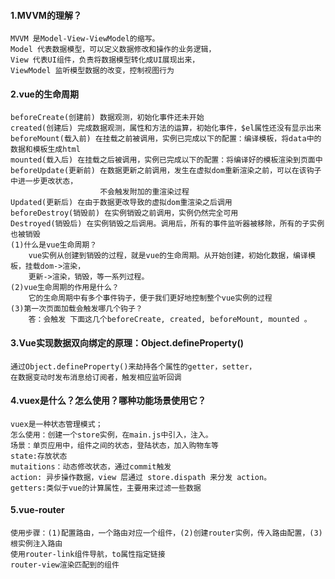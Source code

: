 #### 1.MVVM的理解？
    MVVM 是Model-View-ViewModel的缩写。
    Model 代表数据模型，可以定义数据修改和操作的业务逻辑，
    View 代表UI组件，负责将数据模型转化成UI展现出来，
    ViewModel 监听模型数据的改变，控制视图行为
#### 2.vue的生命周期
    beforeCreate(创建前) 数据观测，初始化事件还未开始
    created(创建后) 完成数据观测，属性和方法的运算，初始化事件，$el属性还没有显示出来
    beforeMount(载入前) 在挂载之前被调用，实例已完成以下的配置：编译模板，将data中的数据和模板生成html
    mounted(载入后) 在挂载之后被调用，实例已完成以下的配置：将编译好的模板渲染到页面中
    beforeUpdate(更新前) 在数据更新之前调用，发生在虚拟dom重新渲染之前，可以在该钩子中进一步更改状态，
                        不会触发附加的重渲染过程
    Updated(更新后) 在由于数据更改导致的虚拟dom重渲染之后调用
    beforeDestroy(销毁前) 在实例销毁之前调用，实例仍然完全可用
    Destroyed(销毁后) 在实例销毁之后调用。调用后，所有的事件监听器被移除，所有的子实例也被销毁
    (1)什么是vue生命周期？
        vue实例从创建到销毁的过程，就是vue的生命周期。从开始创建，初始化数据，编译模板，挂载dom->渲染，
        更新->渲染，销毁，等一系列过程。
    (2)vue生命周期的作用是什么？
        它的生命周期中有多个事件钩子，便于我们更好地控制整个vue实例的过程
    (3)第一次页面加载会触发哪几个钩子？
        答：会触发 下面这几个beforeCreate, created, beforeMount, mounted 。
#### 3.Vue实现数据双向绑定的原理：Object.defineProperty()
    通过Object.defineProperty()来劫持各个属性的getter，setter，
    在数据变动时发布消息给订阅者，触发相应监听回调
#### 4.vuex是什么？怎么使用？哪种功能场景使用它？
    vuex是一种状态管理模式；
    怎么使用：创建一个store实例，在main.js中引入，注入。
    场景：单页应用中，组件之间的状态，登陆状态，加入购物车等
    state:存放状态
    mutaitions：动态修改状态，通过commit触发
    action: 异步操作数据，view 层通过 store.dispath 来分发 action。
    getters:类似于vue的计算属性，主要用来过滤一些数据
#### 5.vue-router
    使用步骤：(1)配置路由，一个路由对应一个组件，(2)创建router实例，传入路由配置，(3)根实例注入路由
    使用router-link组件导航，to属性指定链接
    router-view渲染匹配到的组件
